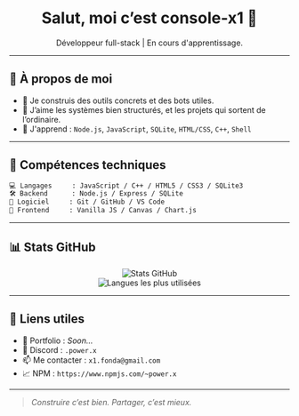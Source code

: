 <h1 align="center">Salut, moi c’est console-x1 👋</h1>

<p align="center">
Développeur full-stack | En cours d'apprentissage.
</p>

---

## 🚀 À propos de moi

- 🎯 Je construis des outils concrets et des bots utiles.
- 🧠 J’aime les systèmes bien structurés, et les projets qui sortent de l’ordinaire.
- 🔧 J'apprend : `Node.js`, `JavaScript`, `SQLite`, `HTML/CSS`, `C++`, `Shell`
---

## 🧰 Compétences techniques

```txt
💻 Langages     : JavaScript / C++ / HTML5 / CSS3 / SQLite3
🛠️ Backend      : Node.js / Express / SQLite
🧠 Logiciel     : Git / GitHub / VS Code
🧱 Frontend     : Vanilla JS / Canvas / Chart.js
```

---

## 📊 Stats GitHub

<p align="center">
  <img src="https://github-readme-stats.vercel.app/api?username=console-x1&show_icons=true&theme=radical" alt="Stats GitHub" />
  <br>
  <img src="https://github-readme-stats.vercel.app/api/top-langs/?username=console-x1&layout=compact&theme=radical" alt="Langues les plus utilisées" />
</p>

---

## 🔗 Liens utiles

* 🧠 Portfolio : *Soon...*
* 💬 Discord : `.power.x`
* 📫 Me contacter : `x1.fonda@gmail.com`
* 📈 NPM : `https://www.npmjs.com/~power.x`

---

> *Construire c’est bien. Partager, c’est mieux.*
